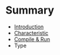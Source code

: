 # Summary

* [Introduction](README.md)
* [Characteristic](characteristic.md)
* [Compile & Run](compile_&_run.md)
* Type

